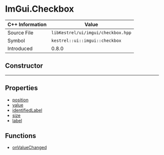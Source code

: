 
# ImGui.Checkbox

| C++ Information | Value |
| --- | --- |
| Source File | `libKestrel/ui/imgui/checkbox.hpp` |
| Symbol | `kestrel::ui::imgui::checkbox` |
| Introduced | 0.8.0 |

## Constructor

---

## Properties

 - [position](position.md)
 - [value](value.md)
 - [identifiedLabel](identifiedLabel.md)
 - [size](size.md)
 - [label](label.md)

## Functions

 - [onValueChanged](onValueChanged.md)

